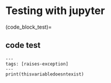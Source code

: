 # Testing with jupyter

(code_block_test)=
## code test

```{code-cell}
---
tags: [raises-exception]
---
print(thisvariabledoesntexist)
```